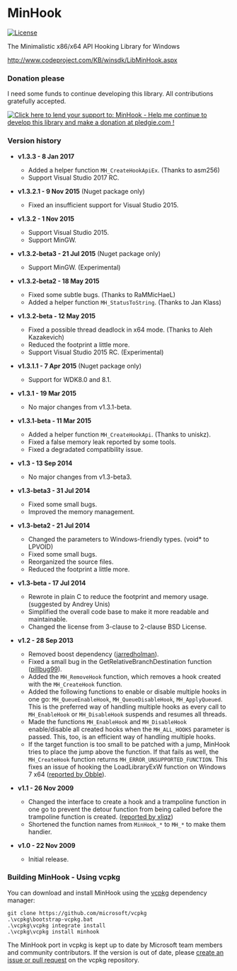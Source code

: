 # MinHook

[![License](https://img.shields.io/badge/License-BSD%202--Clause-orange.svg)](https://opensource.org/licenses/BSD-2-Clause)

The Minimalistic x86/x64 API Hooking Library for Windows

http://www.codeproject.com/KB/winsdk/LibMinHook.aspx

### Donation please

I need some funds to continue developing this library. All contributions gratefully accepted.

<a href='https://pledgie.com/campaigns/27314'><img alt='Click here to lend your support to: MinHook - Help me continue to develop this library and make a donation at pledgie.com !' src='https://pledgie.com/campaigns/27314.png?skin_name=chrome' border='0' ></a>

### Version history

- **v1.3.3 - 8 Jan 2017**
  * Added a helper function ```MH_CreateHookApiEx```. (Thanks to asm256)
  * Support Visual Studio 2017 RC.

- **v1.3.2.1 - 9 Nov 2015**  (Nuget package only)
  * Fixed an insufficient support for Visual Studio 2015.

- **v1.3.2 - 1 Nov 2015**
  * Support Visual Studio 2015.
  * Support MinGW.

- **v1.3.2-beta3 - 21 Jul 2015**  (Nuget package only)
  * Support MinGW. (Experimental)

- **v1.3.2-beta2 - 18 May 2015**
  * Fixed some subtle bugs. (Thanks to RaMMicHaeL)
  * Added a helper function ```MH_StatusToString```. (Thanks to Jan Klass)

- **v1.3.2-beta - 12 May 2015**
  * Fixed a possible thread deadlock in x64 mode. (Thanks to Aleh Kazakevich)
  * Reduced the footprint a little more.
  * Support Visual Studio 2015 RC. (Experimental)

- **v1.3.1.1 - 7 Apr 2015**  (Nuget package only)
  * Support for WDK8.0 and 8.1.

- **v1.3.1 - 19 Mar 2015**
  * No major changes from v1.3.1-beta.

- **v1.3.1-beta - 11 Mar 2015**
  * Added a helper function ```MH_CreateHookApi```. (Thanks to uniskz).
  * Fixed a false memory leak reported by some tools.
  * Fixed a degradated compatibility issue. 

- **v1.3 - 13 Sep 2014**
  * No major changes from v1.3-beta3.

- **v1.3-beta3 - 31 Jul 2014**

  * Fixed some small bugs.
  * Improved the memory management.

- **v1.3-beta2 - 21 Jul 2014**

  * Changed the parameters to Windows-friendly types. (void* to LPVOID)
  * Fixed some small bugs.
  * Reorganized the source files.
  * Reduced the footprint a little more.

- **v1.3-beta - 17 Jul 2014**

  * Rewrote in plain C to reduce the footprint and memory usage. (suggested by Andrey Unis)
  * Simplified the overall code base to make it more readable and maintainable.
  * Changed the license from 3-clause to 2-clause BSD License.

- **v1.2 - 28 Sep 2013**
 
  * Removed boost dependency ([jarredholman](https://github.com/jarredholman/minhook)).
  * Fixed a small bug in the GetRelativeBranchDestination function ([pillbug99](http://www.codeproject.com/Messages/4058892/Small-Bug-Found.aspx)).
  * Added the ```MH_RemoveHook``` function, which removes a hook created with the ```MH_CreateHook``` function.
  * Added the following functions to enable or disable multiple hooks in one go: ```MH_QueueEnableHook```, ```MH_QueueDisableHook```, ```MH_ApplyQueued```. This is the preferred way of handling multiple hooks as every call to `MH_EnableHook` or `MH_DisableHook` suspends and resumes all threads.
  * Made the functions ```MH_EnableHook``` and ```MH_DisableHook``` enable/disable all created hooks when the ```MH_ALL_HOOKS``` parameter is passed. This, too, is an efficient way of handling multiple hooks.
  * If the target function is too small to be patched with a jump, MinHook tries to place the jump above the function. If that fails as well, the ```MH_CreateHook``` function returns ```MH_ERROR_UNSUPPORTED_FUNCTION```. This fixes an issue of hooking the LoadLibraryExW function on Windows 7 x64 ([reported by Obble](http://www.codeproject.com/Messages/4578613/Re-Bug-LoadLibraryExW-hook-fails-on-windows-2008-r.aspx)).

- **v1.1 - 26 Nov 2009**

  * Changed the interface to create a hook and a trampoline function in one go to prevent the detour function from being called before the trampoline function is created. ([reported by xliqz](http://www.codeproject.com/Messages/3280374/Unsafe.aspx))
  * Shortened the function names from ```MinHook_*``` to ```MH_*``` to make them handier.

- **v1.0 - 22 Nov 2009**
 
  * Initial release.

### Building MinHook - Using vcpkg

You can download and install MinHook using the [vcpkg](https://github.com/Microsoft/vcpkg) dependency manager:

    git clone https://github.com/microsoft/vcpkg
    .\vcpkg\bootstrap-vcpkg.bat
    .\vcpkg\vcpkg integrate install
    .\vcpkg\vcpkg install minhook

The MinHook port in vcpkg is kept up to date by Microsoft team members and community contributors. If the version is out of date, please [create an issue or pull request](https://github.com/Microsoft/vcpkg) on the vcpkg repository.
